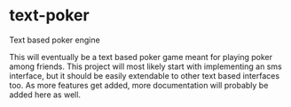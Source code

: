 # text-poker
Text based poker engine

This will eventually be a text based poker game meant for playing poker among friends. This project will most likely start with implementing an sms interface, but it should be easily extendable to other text based interfaces too. As more features get added, more documentation will probably be added here as well.
